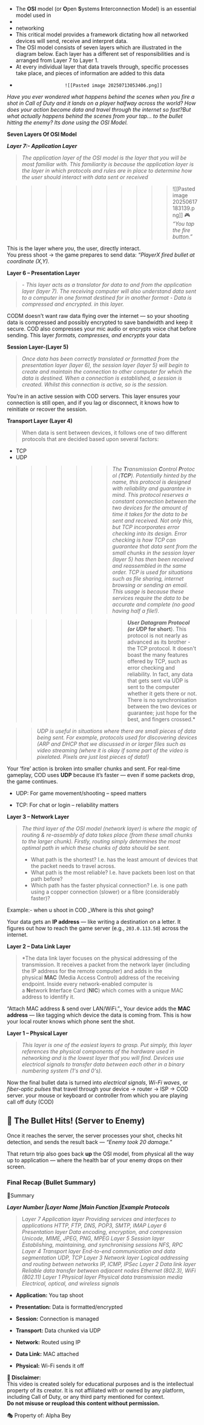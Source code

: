 - The **OSI** model (or **O**pen **S**ystems **I**nterconnection Model) is an essential model used in
- 
- networking
- This critical model provides a framework dictating how all networked devices will send, receive and interpret data.
- The OSI model consists of seven layers which are illustrated in the diagram below. Each layer has a different set of responsibilities and is arranged from Layer 7 to Layer 1.
- At every individual layer that data travels through, specific processes take place, and pieces of information are added to this data
-
                        ![[Pasted image 20250713053406.png]]
                        
*Have you ever wondered what happens behind the scenes when you fire a shot in Call of Duty and it lands on a player halfway across the world? How does your action become data and travel through the internet so fast?But what actually happens behind the scenes from your tap... to the bullet hitting the enemy? Its done using the OSI Model.*



**Seven Layers Of OSI Model**

***Layer 7:- Application Layer***

>*The application layer of the OSI model is the layer that you will be most familiar with. This familiarity is because the application layer is the layer in which protocols and rules are in place to determine how the user should interact with data sent or received*


>>>
>>>>>>>>>>>![[Pasted image 20250617183139.png]]
🎮 _“You tap the fire button.”_

This is the layer where _you_, the user, directly interact.  
You press shoot → the game prepares to send data: _“PlayerX fired bullet at coordinate (X,Y)._

**Layer 6 – Presentation Layer**
>*- This layer acts as a translator for data to and from the application layer (layer 7). The receiving computer will also understand data sent to a computer in one format destined for in another format*
>*- Data is compressed and encrypted. in this layer.*

 CODM doesn't want raw data flying over the internet — so your shooting data is compressed and possibly encrypted to save bandwidth and keep it secure.
 COD also compresses your mic audio or encrypts voice chat before sending. This layer _formats, compresses, and encrypts_ your data

**Session Layer-(Layer 5)**
>*Once data has been correctly translated or formatted from the presentation layer (layer 6), the session layer (layer 5) will begin to create and maintain the connection to other computer for which the data is destined. When a connection is established, a session is created. Whilst this connection is active, so is the session.*

You’re in an active session with COD servers. This layer ensures your connection is still open, and if you lag or disconnect, it knows how to reinitiate or recover the session.

**Transport Layer (Layer 4)**
>When data is sent between devices, it follows one of two different protocols that are decided based upon several factors:

- TCP
- UDP
>>>>>>>*The **T**ransmission **C**ontrol **P**rotocol (**TCP**). Potentially hinted by the name, this protocol is designed with reliability and guarantee in mind. This protocol reserves a constant connection between the two devices for the amount of time it takes for the data to be sent and received.*
>>*Not only this, but TCP incorporates error checking into its design.* 
 *Error checking is how TCP can guarantee that data sent from the small chunks in the session layer (layer 5) has then been received and reassembled in the same order.*
>*TCP is used for situations such as file sharing, internet browsing or sending an email. This usage is because these services require the data to be accurate and complete (no good having half a file!).*

>>>>>>>>***User Datagram Protocol (or U*DP for short**). This protocol is not nearly as advanced as its brother - the TCP protocol. It doesn't boast the many features offered by TCP, such as error checking and reliability. In fact, any data that gets sent via UDP is sent to the computer whether it gets there or not. There is no synchronisation between the two devices or guarantee; just hope for the best, and fingers crossed.*

>>*UDP is useful in situations where there are small pieces of data being sent. For example, protocols used for discovering devices (ARP and DHCP that we discussed in or larger files such as video streaming (where it is okay if some part of the video is pixelated. Pixels are just lost pieces of data!)*

Your ‘fire’ action is broken into smaller chunks and sent. For real-time gameplay, COD uses **UDP** because it’s faster — even if some packets drop, the game continues.
- UDP: For game movement/shooting – speed matters
    
- TCP: For chat or login – reliability matters


**Layer 3 – Network Layer**
>*The third layer of the OSI model (network layer) is where the magic of routing & re-assembly of data takes place (from these small chunks to the larger chunk). Firstly, routing simply determines the most optimal path in which these chunks of data should be sent.*
>- What path is the shortest? I.e. has the least amount of devices that the packet needs to travel across.
>- What path is the most reliable? I.e. have packets been lost on that path before?
>- Which path has the faster physical connection? I.e. is one path using a copper connection (slower) or a fibre (considerably faster)?

Example:- when u shoot in COD
_Where is this shot going?

Your data gets an **IP address** — like writing a destination on a letter. It figures out how to reach the game server (e.g., `203.0.113.50`) across the internet.

**Layer 2 – Data Link Layer**
>*The data link layer focuses on the physical addressing of the transmission. It receives a packet from the network layer (including the IP address for the remote computer) and adds in the physical **MAC** (Media Access Control) address of the receiving endpoint. Inside every network-enabled computer is a **N**etwork **I**nterface Card (**NIC**) which comes with a unique MAC address to identify it.         

“Attach MAC address & send over LAN/WiFi.”_
Your device adds the **MAC address** — like tagging which device the data is coming from. This is how your local router knows which phone sent the shot.

**Layer 1 – Physical Layer**
>*This layer is one of the easiest layers to grasp. Put simply, this layer references the physical components of the hardware used in networking and is the lowest layer that you will find. Devices use electrical signals to transfer data between each other in a binary numbering system (1's and 0's).*


Now the final bullet data is turned into _electrical signals_, _Wi-Fi waves_, or _fiber-optic pulses_ that travel through your device → router → ISP → COD server.
your mouse or keyboard or controller from which you are playing call off duty (COD)

## 🎯 **The Bullet Hits! (Server to Enemy)**

Once it reaches the server, the server processes your shot, checks hit detection, and sends the result back — _“Enemy took 20 damage.”_

That return trip also goes back **up** the OSI model, from physical all the way up to application — where the health bar of your enemy drops on their screen.
### **Final Recap (Bullet Summary)**

📌Summary


***Layer Number |Layer Name |Main Function |Example Protocols*** 
>L*ayer 7   Application layer Providing services and interfaces to applications 	HTTP, FTP, DNS, POP3, SMTP, IMAP*
>*Layer 6 	Presentation layer 	Data encoding, encryption, and compression 	Unicode, MIME, JPEG, PNG, MPEG*
>*Layer 5 	Session layer 	Establishing, maintaining, and synchronising sessions 	NFS, RPC*
>*Layer 4 	Transport layer 	End-to-end communication and data segmentation 	UDP, TCP*
>*Layer 3 	Network layer 	Logical addressing and routing between networks 	IP, ICMP, IPSec*
>*Layer 2 	Data link layer 	Reliable data transfer between adjacent nodes 	Ethernet (802.3), WiFi (802.11)*
>*Layer 1 	Physical layer 	Physical data transmission media 	Electrical, optical, and wireless signals*

- **Application:** You tap shoot
    
- **Presentation:** Data is formatted/encrypted
    
- **Session:** Connection is managed
    
- **Transport:** Data chunked via UDP
    
- **Network:** Routed using IP
    
- **Data Link:** MAC attached
    
- **Physical:** Wi-Fi sends it off



**📢 Disclaimer:**  
This video is created solely for educational purposes and is the intellectual property of its creator. It is not affiliated with or owned by any platform, including  Call of Duty, or any third party mentioned for context.  
**Do not misuse or reupload this content without permission.**

🎭 Property of: Alpha Bey





